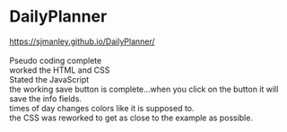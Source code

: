 # DailyPlanner
https://sjmanley.github.io/DailyPlanner/
<br>
<br>
Pseudo coding complete
<br>
worked the HTML and CSS
<br>
Stated the JavaScript
<br>
the working save button is complete...when you click on the button it will save the info fields.
<br>
times of day changes colors like it is supposed to.
<br>
the CSS was reworked to get as close to the example as possible.
